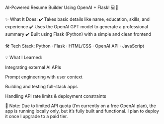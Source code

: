 AI-Powered Resume Builder Using OpenAI + Flask! 💻📄

✨ What It Does:
✔️ Takes basic details like name, education, skills, and experience
✔️ Uses the OpenAI GPT model to generate a professional summary
✔️ Built using Flask (Python) with a simple and clean frontend

🛠️ Tech Stack:
Python · Flask · HTML/CSS · OpenAI API · JavaScript

💡 What I Learned:

Integrating external AI APIs

Prompt engineering with user context

Building and testing full-stack apps

Handling API rate limits & deployment constraints

📌 Note:
Due to limited API quota (I’m currently on a free OpenAI plan), the app is running locally only, but it’s fully built and functional. I plan to deploy it once I upgrade to a paid tier.

